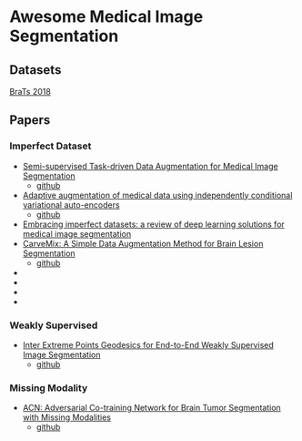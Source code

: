 # Awesome Medical Image Segmentation

## Datasets
[BraTs 2018](https://www.med.upenn.edu/sbia/brats2018/data.html)

## Papers

### Imperfect Dataset
* [Semi-supervised Task-driven Data Augmentation for Medical Image Segmentation](https://arxiv.org/abs/2007.05363) 
    - [github](https://github.com/krishnabits001/task_driven_data_augmentation)
* [Adaptive augmentation of medical data using independently conditional variational auto-encoders](https://ieeexplore.ieee.org/stamp/stamp.jsp?arnumber=8706960)
    - [github](https://github.com/mpslxz/icvae)
* [Embracing imperfect datasets: a review of deep learning solutions for medical image segmentation](https://arxiv.org/pdf/1908.10454.pdf)
* [CarveMix: A Simple Data Augmentation Method for Brain Lesion Segmentation](https://arxiv.org/abs/2108.06883)
    - [github](https://github.com/ZhangxinruBIT/CarveMix)
*
*
*
*

### Weakly Supervised
* [Inter Extreme Points Geodesics for End-to-End Weakly Supervised Image Segmentation](https://link.springer.com/epdf/10.1007/978-3-030-87196-3_57?sharing_token=J_CJkdTy3RB56fPLIh8BePe4RwlQNchNByi7wbcMAY4ATkvbPqkW8gMh1diqImWO-rhGccRnd7QgpDASXZoVIWht8FNIsl6ePWCLYnNaXYT64wVFk7IDI8b8Tm9QP3vPpUSc4b6DppWQwrNcSaoZu3ZJBvNgqpyGUNRuhDYh1lo%3D)
    - [github](https://github.com/ReubenDo/InExtremIS)

### Missing Modality
* [ACN: Adversarial Co-training Network for Brain Tumor Segmentation with Missing Modalities](https://arxiv.org/abs/2106.14591)
    - [github](https://github.com/Wangyixinxin/ACN)
